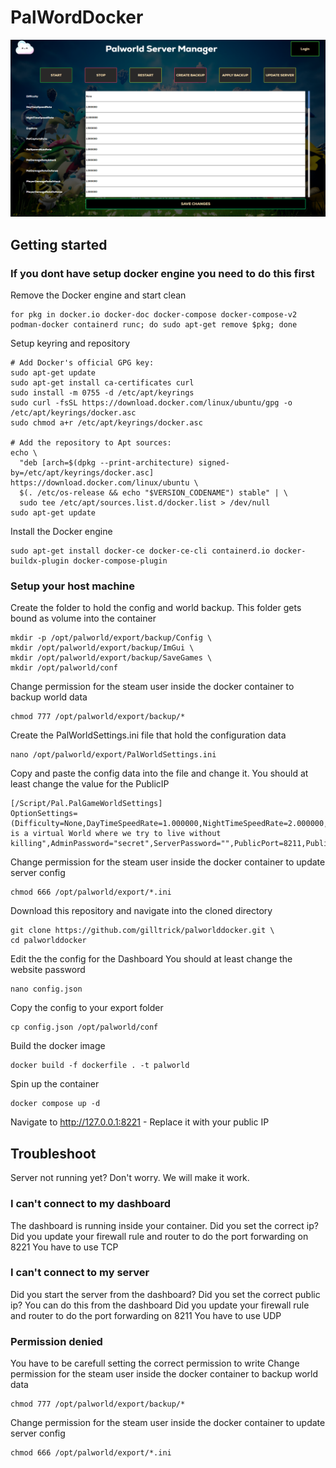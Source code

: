 # PalWordDocker

![Dashboard](https://github.com/gilltrick/palworlddocker/blob/main/palsp/website/static/image/dashboard.png?raw=true)

## Getting started

### If you dont have setup docker engine you need to do this first

Remove the Docker engine and start clean
```shell
for pkg in docker.io docker-doc docker-compose docker-compose-v2 podman-docker containerd runc; do sudo apt-get remove $pkg; done
```

Setup keyring and repository
```shell
# Add Docker's official GPG key:
sudo apt-get update
sudo apt-get install ca-certificates curl
sudo install -m 0755 -d /etc/apt/keyrings
sudo curl -fsSL https://download.docker.com/linux/ubuntu/gpg -o /etc/apt/keyrings/docker.asc
sudo chmod a+r /etc/apt/keyrings/docker.asc

# Add the repository to Apt sources:
echo \
  "deb [arch=$(dpkg --print-architecture) signed-by=/etc/apt/keyrings/docker.asc] https://download.docker.com/linux/ubuntu \
  $(. /etc/os-release && echo "$VERSION_CODENAME") stable" | \
  sudo tee /etc/apt/sources.list.d/docker.list > /dev/null
sudo apt-get update
```

Install the Docker engine
```shell
sudo apt-get install docker-ce docker-ce-cli containerd.io docker-buildx-plugin docker-compose-plugin
```

### Setup your host machine
Create the folder to hold the config and world backup. This folder gets bound as volume into the container
```shell
mkdir -p /opt/palworld/export/backup/Config \
mkdir /opt/palworld/export/backup/ImGui \
mkdir /opt/palworld/export/backup/SaveGames \
mkdir /opt/palworld/conf
```
Change permission for the steam user inside the docker container to backup world data
```shell
chmod 777 /opt/palworld/export/backup/*
```
Create the PalWorldSettings.ini file that hold the configuration data
```shell
nano /opt/palworld/export/PalWorldSettings.ini
```
Copy and paste the config data into the file and change it.
You should at least change the value for the PublicIP
```
[/Script/Pal.PalGameWorldSettings]
OptionSettings=(Difficulty=None,DayTimeSpeedRate=1.000000,NightTimeSpeedRate=2.000000,ExpRate=1.500000,PalCaptureRate=1.000000,PalSpawnNumRate=1.000000,PalDamageRateAttack=1.000000,PalDamageRateDefense=1.000000,PlayerDamageRateAttack=1.000000,PlayerDamageRateDefense=1.000000,PlayerStomachDecreaceRate=1.000000,PlayerStaminaDecreaceRate=1.000000,PlayerAutoHPRegeneRate=2.000000,PlayerAutoHpRegeneRateInSleep=4.000000,PalStomachDecreaceRate=0.500000,PalStaminaDecreaceRate=0.500000,PalAutoHPRegeneRate=2.000000,PalAutoHpRegeneRateInSleep=4.000000,BuildObjectDamageRate=1.000000,BuildObjectDeteriorationDamageRate=1.000000,CollectionDropRate=1.000000,CollectionObjectHpRate=1.000000,CollectionObjectRespawnSpeedRate=1.000000,EnemyDropItemRate=1.000000,DeathPenalty=1,bEnablePlayerToPlayerDamage=False,bEnableFriendlyFire=False,bEnableInvaderEnemy=True,bActiveUNKO=False,bEnableAimAssistPad=False,bEnableAimAssistKeyboard=False,DropItemMaxNum=3000,DropItemMaxNum_UNKO=100,BaseCampMaxNum=128,BaseCampWorkerMaxNum=15,DropItemAliveMaxHours=1.000000,bAutoResetGuildNoOnlinePlayers=False,AutoResetGuildTimeNoOnlinePlayers=72.000000,GuildPlayerMaxNum=32,PalEggDefaultHatchingTime=0.000000,WorkSpeedRate=1.000000,bIsMultiplay=True,bIsPvP=True,bCanPickupOtherGuildDeathPenaltyDrop=True,bEnableNonLoginPenalty=True,bEnableFastTravel=True,bIsStartLocationSelectByMap=True,bExistPlayerAfterLogout=False,bEnableDefenseOtherGuildPlayer=True,CoopPlayerMaxNum=12,ServerPlayerMaxNum=256,ServerName="Palworld",ServerDescription="This is a virtual World where we try to live without killing",AdminPassword="secret",ServerPassword="",PublicPort=8211,PublicIP="127.0.0.1",RCONEnabled=False,RCONPort=25575,Region="EU",bUseAuth=True,BanListURL="https://api.palworldgame.com/api/banlist.txt")
```
Change permission for the steam user inside the docker container to update server config
```shell
chmod 666 /opt/palworld/export/*.ini
```
Download this repository and navigate into the cloned directory
```shell
git clone https://github.com/gilltrick/palworlddocker.git \
cd palworlddocker
```
Edit the the config for the Dashboard
You should at least change the website password
```shell
nano config.json
```
Copy the config to your export folder
```shell
cp config.json /opt/palworld/conf
``` 
Build the docker image
```shell
docker build -f dockerfile . -t palworld
```
Spin up the container
```shell
docker compose up -d
```
Navigate to http://127.0.0.1:8221 - Replace it with your public IP

## Troubleshoot
Server not running yet? Don't worry. We will make it work.

### I can't connect to my dashboard
The dashboard is running inside your container. Did you set the correct ip?
Did you update your firewall rule and router to do the port forwarding on 8221
You have to use TCP

### I can't connect to my server
Did you start the server from the dashboard?
Did you set the correct public ip? You can do this from the dashboard
Did you update your firewall rule and router to do the port forwarding on 8211
You have to use UDP

### Permission denied
You have to be carefull setting the correct permission to write 
Change permission for the steam user inside the docker container to backup world data
```shell
chmod 777 /opt/palworld/export/backup/*
```
Change permission for the steam user inside the docker container to update server config
```shell
chmod 666 /opt/palworld/export/*.ini
```